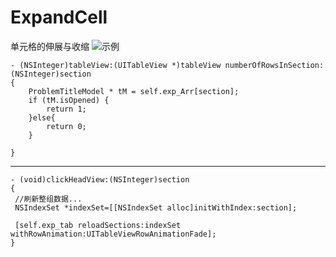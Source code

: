 # ExpandCell
单元格的伸展与收缩
![示例](http://g.recordit.co/k3ynkfd4Wu.gif)   
```
- (NSInteger)tableView:(UITableView *)tableView numberOfRowsInSection:(NSInteger)section
{
    ProblemTitleModel * tM = self.exp_Arr[section];
    if (tM.isOpened) {
        return 1;
    }else{
        return 0;
    }
    
}
```
   _______ 
   ```
- (void)clickHeadView:(NSInteger)section
{
    //刷新整组数据...
    NSIndexSet *indexSet=[[NSIndexSet alloc]initWithIndex:section];
   
    [self.exp_tab reloadSections:indexSet withRowAnimation:UITableViewRowAnimationFade];
}
```
